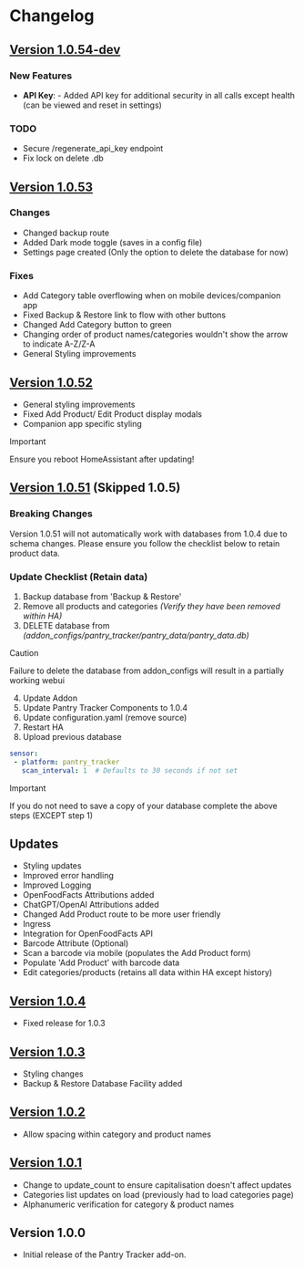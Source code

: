 # Changelog

## [Version 1.0.54-dev](https://github.com/mintcreg/pantry_tracker/releases/tag/v1.0.54)

### New Features
- **API Key**: - Added API key for additional security in all calls except health (can be viewed and reset in settings)

### TODO

- Secure /regenerate_api_key endpoint
- Fix lock on delete .db



## [Version 1.0.53](https://github.com/mintcreg/pantry_tracker/releases/tag/v1.0.53)

### Changes
- Changed backup route
- Added Dark mode toggle (saves in a config file)
- Settings page created (Only the option to delete the database for now)

### Fixes
- Add Category table overflowing when on mobile devices/companion app
- Fixed Backup & Restore link to flow with other buttons
- Changed Add Category button to green
- Changing order of product names/categories wouldn't show the arrow to indicate A-Z/Z-A
- General Styling improvements 
  
## [Version 1.0.52](https://github.com/mintcreg/pantry_tracker/releases/tag/v1.0.52)
- General styling improvements
- Fixed Add Product/ Edit Product display modals
- Companion app specific styling
>[!IMPORTANT]
>Ensure you reboot HomeAssistant after updating!
## [Version 1.0.51](https://github.com/mintcreg/pantry_tracker/releases/tag/v1.0.51) (Skipped 1.0.5)
### Breaking Changes
Version 1.0.51 will not automatically work with databases from 1.0.4 due to schema changes.
Please ensure you follow the checklist below to retain product data.
### Update Checklist (Retain data)
1. Backup database from 'Backup & Restore'
2. Remove all products and categories _(Verify they have been removed within HA)_
3. DELETE database from _(addon_configs/pantry_tracker/pantry_data/pantry_data.db)_
> [!CAUTION]
> Failure to delete the database from addon_configs will result in a partially working webui
4. Update Addon
5. Update Pantry Tracker Components to 1.0.4
6. Update configuration.yaml (remove source)
9. Restart HA
8. Upload previous database 
```yaml
sensor:
 - platform: pantry_tracker
   scan_interval: 1  # Defaults to 30 seconds if not set
``` 
> [!IMPORTANT]
> If you do not need to save a copy of your database complete the above steps (EXCEPT step 1)
## Updates 
- Styling updates
- Improved error handling
- Improved Logging
- OpenFoodFacts Attributions added
- ChatGPT/OpenAI Attributions added
- Changed Add Product route to be more user friendly
- Ingress
- Integration for OpenFoodFacts API
- Barcode Attribute (Optional)
- Scan a barcode via mobile (populates the Add Product form)
- Populate 'Add Product' with barcode data
- Edit categories/products (retains all data within HA except history)
## [Version 1.0.4](https://github.com/mintcreg/pantry_tracker/releases/tag/v1.0.4)
- Fixed release for 1.0.3
## [Version 1.0.3](https://github.com/mintcreg/pantry_tracker/releases/tag/v1.0.3)
- Styling changes
- Backup & Restore Database Facility added
## [Version 1.0.2](https://github.com/mintcreg/pantry_tracker/releases/tag/v1.0.2)
- Allow spacing within category and product names
## [Version 1.0.1](https://github.com/mintcreg/pantry_tracker/releases/tag/v1.0.1)
- Change to update_count to ensure capitalisation doesn't affect updates
- Categories list updates on load (previously had to load categories page)
- Alphanumeric verification for category & product names
## Version 1.0.0
- Initial release of the Pantry Tracker add-on.
